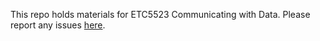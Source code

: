 
This repo holds materials for ETC5523 Communicating with Data. Please report any issues [here](https://github.com/numbats/cwd/issues).
